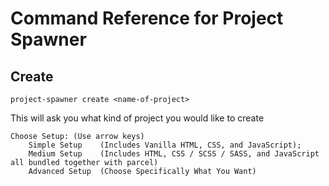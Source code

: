# Command Reference for Project Spawner

## Create
```
project-spawner create <name-of-project>
```
This will ask you what kind of project you would like to create
```
Choose Setup: (Use arrow keys)
    Simple Setup    (Includes Vanilla HTML, CSS, and JavaScript);
    Medium Setup    (Includes HTML, CSS / SCSS / SASS, and JavaScript all bundled together with parcel)
    Advanced Setup  (Choose Specifically What You Want)
```
